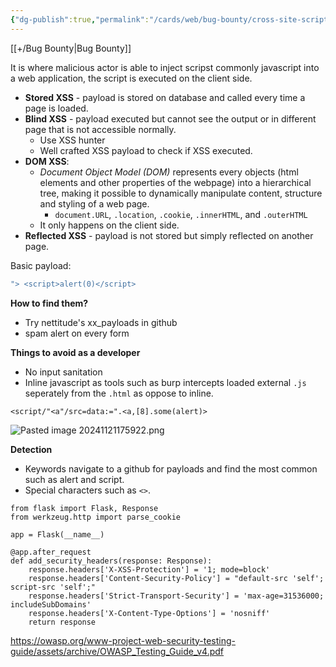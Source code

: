 ```yaml
---
{"dg-publish":true,"permalink":"/cards/web/bug-bounty/cross-site-scripting/"}
---
```


[[+/Bug Bounty\|Bug Bounty]]

It is where malicious actor is able to inject scripst commonly javascript into a web application, the script is executed on the client side.

- **Stored XSS** - payload is stored on database and called every time a page is loaded.
- **Blind XSS** - payload executed but cannot see the output or in different page that is not accessible normally.
	- Use XSS hunter
	- Well crafted XSS payload to check if XSS executed.
- **DOM XSS**: 
	- _Document Object Model (DOM)_  represents every objects (html elements and other properties of the webpage) into a hierarchical tree, making it possible to dynamically manipulate content, structure and styling of a web page.
		- `document.URL`, `.location`, `.cookie`, `.innerHTML`, and `.outerHTML`
	- It only happens on the client side.
- **Reflected XSS** - payload is not stored but simply reflected on another page.

Basic payload:

```bash
"> <script>alert(0)</script>
```

**How to find them?**
- Try nettitude's xx_payloads in github
- spam alert on every form


**Things to avoid as a developer**
- No input sanitation
- Inline javascript as tools such as burp intercepts loaded external `.js` seperately from the `.html` as oppose to inline.


```
<script/"<a"/src=data:=".<a,[8].some(alert)>
```

![Pasted image 20241121175922.png](/img/user/cards/web/images/Pasted%20image%2020241121175922.png)

**Detection**
- Keywords navigate to a github for payloads and find the most common such as alert and script.
- Special characters such as `<>`.


```
from flask import Flask, Response
from werkzeug.http import parse_cookie

app = Flask(__name__)

@app.after_request
def add_security_headers(response: Response):
    response.headers['X-XSS-Protection'] = '1; mode=block'
    response.headers['Content-Security-Policy'] = "default-src 'self'; script-src 'self';"
    response.headers['Strict-Transport-Security'] = 'max-age=31536000; includeSubDomains'
    response.headers['X-Content-Type-Options'] = 'nosniff'
    return response

```

https://owasp.org/www-project-web-security-testing-guide/assets/archive/OWASP_Testing_Guide_v4.pdf